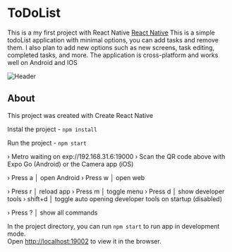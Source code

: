 

# ToDoList

This is a my first project with React Native [React Native](https://reactnative.dev/) This is a simple todoList application with minimal options, you can add tasks and remove them. I also plan to add new options such as new screens, task editing, completed tasks, and more. The application is cross-platform and works well on Android and IOS

![Header](https://github.com/allexz10/allexz10/blob/main/assets/RN-toDoList.gif)



## About

This project was created with Create React Native

Instal the project - `npm install`

Run the project - `npm start`

› Metro waiting on exp://192.168.31.6:19000
› Scan the QR code above with Expo Go (Android) or the Camera app (iOS)

› Press a │ open Android
› Press w │ open web

› Press r │ reload app
› Press m │ toggle menu
› Press d │ show developer tools
› shift+d │ toggle auto opening developer tools on startup (disabled)

› Press ? │ show all commands

In the project directory, you can run `npm start` to run app in development mode.<br>
Open [http://localhost:19002](http://localhost:19002) to view it in the browser.
